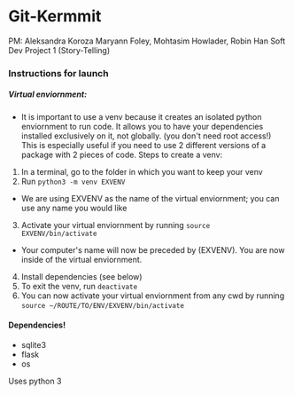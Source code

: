 # Git-Kermmit
PM: Aleksandra Koroza
Maryann Foley, Mohtasim Howlader, Robin Han
Soft Dev Project 1 (Story-Telling)

### Instructions for launch

##### Virtual enviornment:
- It is important to use a venv because it creates an isolated python enviornment to run code.  It allows you to 
have your dependencies installed exclusively on it, not globally. (you don't need root access!)  This is especially useful if you need to use 2 different versions of a package with 2 pieces of code.
Steps to create a venv:
1. In a terminal, go to the folder in which you want to keep your venv
2. Run `python3 -m venv EXVENV`
  - We are using EXVENV as the name of the virtual enviornment; you can use any name you would like
3. Activate your virtual enviornment by running `source EXVENV/bin/activate`
  - Your computer's name will now be preceded by (EXVENV).  You are now inside of the virtual enviornment. 
4. Install dependencies (see below)
5. To exit the venv, run `deactivate`
6. You can now activate your virtual enviornment from any cwd by running `source ~/ROUTE/TO/ENV/EXVENV/bin/activate`

#### Dependencies!
- sqlite3
- flask
- os

Uses python 3


